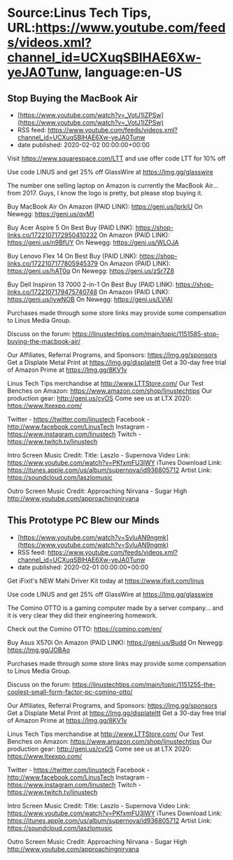 # Source:Linus Tech Tips, URL:https://www.youtube.com/feeds/videos.xml?channel_id=UCXuqSBlHAE6Xw-yeJA0Tunw, language:en-US

## Stop Buying the MacBook Air
 - [https://www.youtube.com/watch?v=_VotJ1IZPSw](https://www.youtube.com/watch?v=_VotJ1IZPSw)
 - RSS feed: https://www.youtube.com/feeds/videos.xml?channel_id=UCXuqSBlHAE6Xw-yeJA0Tunw
 - date published: 2020-02-02 00:00:00+00:00

Visit https://www.squarespace.com/LTT and use offer code LTT for 10% off

Use code LINUS and get 25% off GlassWire at https://lmg.gg/glasswire

The number one selling laptop on Amazon is currently the MacBook Air… from 2017. Guys, I know the logo is pretty, but please stop buying it. 

Buy MacBook Air 
On Amazon (PAID LINK): https://geni.us/lprkiU 
On Newegg: https://geni.us/qyM1 

Buy Acer Aspire 5
On Best Buy (PAID LINK): https://shop-links.co/1722107172950410232
On Amazon (PAID LINK): https://geni.us/n9BfUY 
On Newegg: https://geni.us/WLOJA 

Buy Lenovo Flex 14
On Best Buy (PAID LINK): https://shop-links.co/1722107177805945379
On Amazon (PAID LINK): https://geni.us/hAT0q 
On Newegg: https://geni.us/zSr7Z8 

Buy Dell Inspiron 13 7000 2-in-1
On Best Buy (PAID LINK): https://shop-links.co/1722107179475740748
On Amazon (PAID LINK): https://geni.us/iywNOB 
On Newegg: https://geni.us/LVlAI 

Purchases made through some store links may provide some compensation to Linus Media Group.

Discuss on the forum: https://linustechtips.com/main/topic/1151585-stop-buying-the-macbook-air/

Our Affiliates, Referral Programs, and Sponsors: https://lmg.gg/sponsors
Get a Displate Metal Print at https://lmg.gg/displateltt
Get a 30-day free trial of Amazon Prime at https://lmg.gg/8KV1v

Linus Tech Tips merchandise at http://www.LTTStore.com/ 
Our Test Benches on Amazon: https://www.amazon.com/shop/linustechtips 
Our production gear: http://geni.us/cvOS
Come see us at LTX 2020: https://www.ltxexpo.com/

Twitter - https://twitter.com/linustech
Facebook - http://www.facebook.com/LinusTech
Instagram - https://www.instagram.com/linustech
Twitch - https://www.twitch.tv/linustech 

Intro Screen Music Credit:
Title: Laszlo - Supernova
Video Link: https://www.youtube.com/watch?v=PKfxmFU3lWY
iTunes Download Link: https://itunes.apple.com/us/album/supernova/id936805712
Artist Link: https://soundcloud.com/laszlomusic

Outro Screen Music Credit: Approaching Nirvana - Sugar High http://www.youtube.com/approachingnirvana

## This Prototype PC Blew our Minds
 - [https://www.youtube.com/watch?v=SvluAN9ngmk](https://www.youtube.com/watch?v=SvluAN9ngmk)
 - RSS feed: https://www.youtube.com/feeds/videos.xml?channel_id=UCXuqSBlHAE6Xw-yeJA0Tunw
 - date published: 2020-02-01 00:00:00+00:00

Get iFixit's NEW Mahi Driver Kit today at https://www.ifixit.com/linus

Use code LINUS and get 25% off GlassWire at https://lmg.gg/glasswire

The Comino OTTO is a gaming computer made by a server company... and it is very clear they did their engineering homework.

Check out the Comino OTTO: https://comino.com/en/

Buy Asus X570i 
On Amazon (PAID LINK): https://geni.us/Budd 
On Newegg: https://lmg.gg/JOBAo

Purchases made through some store links may provide some compensation to Linus Media Group.

Discuss on the forum: https://linustechtips.com/main/topic/1151255-the-coolest-small-form-factor-pc-comino-otto/

Our Affiliates, Referral Programs, and Sponsors: https://lmg.gg/sponsors
Get a Displate Metal Print at https://lmg.gg/displateltt
Get a 30-day free trial of Amazon Prime at https://lmg.gg/8KV1v

Linus Tech Tips merchandise at http://www.LTTStore.com/ 
Our Test Benches on Amazon: https://www.amazon.com/shop/linustechtips 
Our production gear: http://geni.us/cvOS
Come see us at LTX 2020: https://www.ltxexpo.com/

Twitter - https://twitter.com/linustech
Facebook - http://www.facebook.com/LinusTech
Instagram - https://www.instagram.com/linustech
Twitch - https://www.twitch.tv/linustech 

Intro Screen Music Credit:
Title: Laszlo - Supernova
Video Link: https://www.youtube.com/watch?v=PKfxmFU3lWY
iTunes Download Link: https://itunes.apple.com/us/album/supernova/id936805712
Artist Link: https://soundcloud.com/laszlomusic

Outro Screen Music Credit: Approaching Nirvana - Sugar High http://www.youtube.com/approachingnirvana

